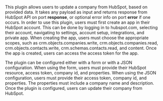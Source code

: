 This plugin allows users to update a company from HubSpot, based on provided data. It takes any payload as input and returns response from HubSpot API on port **response**, or optional error info on port **error** if one occurs. In order to use this plugin, users must first create an app in their HubSpot account. This can be done by logging in to hubspot.com, selecting their account, navigating to settings, account setup, integrations, and private app. When creating the app, users must choose the appropriate scopes, such as crm.objects.companies.write, crm.objects.companies.read, crm.objects.contacts.write, crm.schemas.contacts.read, and content. Once the app is created, users can access the access token for the app. 

The plugin can be configured either with a form or with a JSON configuration. When using the form, users must provide their HubSpot resource, access token, company id, and properties. When using the JSON configuration, users must provide their access token, company id, and properties. The properties must include a company name and description. Once the plugin is configured, users can update their company from HubSpot.